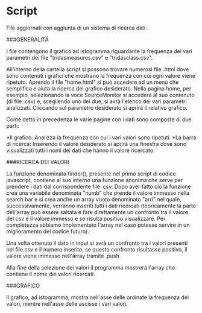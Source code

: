 Script
=======

File aggiornati con aggiunta di un sistema di ricerca dati.

###GENERALITÁ

I file contengono il grafico ad istogramma riguardante la frequenza dei vari parametri dei file "tridasmeasures.csv" e "tridasclass.csv".

All'interno della cartella script si possono trovare numerosi file .html dove sono contenuti i grafici che mostrano la frequenza con cui ogni valore viene ripetuto.
Aprendo il file "home.html" si può accedere ad un menù che semplifica e aiuta la ricerca del grafico desiderato.
Nella pagina home, per esempio, selezionando la voce SourceMonitor si accederà al suo contenuto (di file .csv) e, scegliendo uno dei due, si avrà l'elenco dei vari parametri analizzati. Cliccando sul parametro desiderato si aprirà il relativo grafico.

Come detto in precedenza le varie pagine con i dati sono composte di due parti:

*Il grafico: Analizza la frequenza con cui i vari valori sono ripetuti.
*La barra di ricerca: Inserendo il valore desiderato si aprirà una finestra dove sono visualizzati tutti i nomi dei dati che hanno il valore ricercato.

###RICERCA DEI VALORI

La funzione denominata finder(), presente nel primo script di codice javascript, contiene al suo interno una funzione anonima che serve per prendere i dati dal corrispondente file .csv. Dopo aver fatto ciò la funzione crea una variabile denominata "numb" che prende il valore immesso nella search bar e si crea anche un array vuoto denominato "arri" nel quale, successivamente, verranno inseriti tutti i dati ricercati (teoricamente la parte dell'array può essere saltata e fare direttamente un confronto tra il valore del csv e il valore immesso e se risulta positivo visualizzare. Per completezza abbiamo implementato l'array nel caso potesse servire in un miglioramento del codice futuro).

Una volta ottenuto il dato in input si avrà un confronto tra i valori presenti nel file.csv e il numero inserito, se questo confronto risultasse positivo, il valore viene immesso nell'array tramite .push.

Alla fine della selezione dei valori il programma mostrerà l'array che contiene il nome dei valori ricercati.

###GRAFICO

Il grafico, ad istogramma, mostra nell'asse delle ordinate la frequenza dei valori, mentre nell'asse delle ascisse i vari valori.
